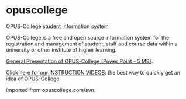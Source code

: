 # opuscollege
OPUS-College student information system

OPUS-College is a free and open source information system for the registration and management of student, staff and course data within a university or other institute of higher learning.

[General Presentation of OPUS-College (Power Point - 5 MB)](opus-docs/presentations/general/OPUS-College_presentation_May2011.pdf).

[Click here for our INSTRUCTION VIDEOS](opus-docs/presentations/instruction_material): the best way to quickly get an idea of OPUS-College  


Imported from opuscollege.com/svn.
